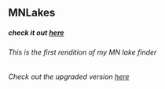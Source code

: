 ## MNLakes
##### check it out [here](http://lakes-f76ce.firebaseapp.com/)

###### This is the first rendition of my MN lake finder
###### Check out the upgraded version [here](https://github.com/moT01/fishFinder)
